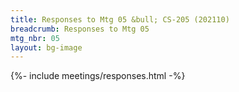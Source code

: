 ```yaml
---
title: Responses to Mtg 05 &bull; CS-205 (202110)
breadcrumb: Responses to Mtg 05
mtg_nbr: 05
layout: bg-image
---
```

 
{%- include meetings/responses.html -%}
